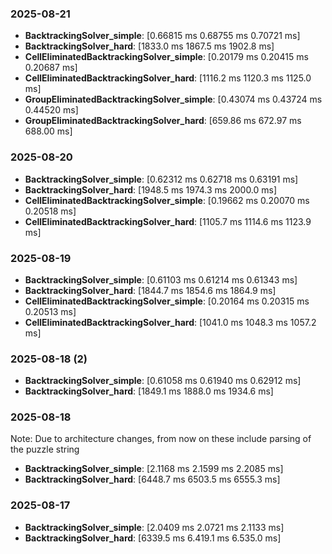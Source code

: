 ### 2025-08-21
- **BacktrackingSolver_simple**: [0.66815 ms 0.68755 ms 0.70721 ms]
- **BacktrackingSolver_hard**: [1833.0 ms 1867.5 ms 1902.8 ms]
- **CellEliminatedBacktrackingSolver_simple**: [0.20179 ms 0.20415 ms 0.20687 ms]
- **CellEliminatedBacktrackingSolver_hard**: [1116.2 ms 1120.3 ms 1125.0 ms]
- **GroupEliminatedBacktrackingSolver_simple**: [0.43074 ms 0.43724 ms 0.44520 ms]
- **GroupEliminatedBacktrackingSolver_hard**: [659.86 ms 672.97 ms 688.00 ms]

### 2025-08-20
- **BacktrackingSolver_simple**: [0.62312 ms 0.62718 ms 0.63191 ms]
- **BacktrackingSolver_hard**: [1948.5 ms 1974.3 ms 2000.0 ms]
- **CellEliminatedBacktrackingSolver_simple**: [0.19662 ms 0.20070 ms 0.20518 ms]
- **CellEliminatedBacktrackingSolver_hard**: [1105.7 ms 1114.6 ms 1123.9 ms]

### 2025-08-19
- **BacktrackingSolver_simple**: [0.61103 ms 0.61214 ms 0.61343 ms]
- **BacktrackingSolver_hard**: [1844.7 ms 1854.6 ms 1864.9 ms]
- **CellEliminatedBacktrackingSolver_simple**: [0.20164 ms 0.20315 ms 0.20513 ms]
- **CellEliminatedBacktrackingSolver_hard**: [1041.0 ms 1048.3 ms 1057.2 ms]

### 2025-08-18 (2)
- **BacktrackingSolver_simple**: [0.61058 ms 0.61940 ms 0.62912 ms]
- **BacktrackingSolver_hard**: [1849.1 ms 1888.0 ms 1934.6 ms]

### 2025-08-18
Note: Due to architecture changes, from now on these include parsing of the puzzle string
- **BacktrackingSolver_simple**: [2.1168 ms 2.1599 ms 2.2085 ms]
- **BacktrackingSolver_hard**: [6448.7 ms 6503.5 ms 6555.3 ms]

### 2025-08-17
- **BacktrackingSolver_simple**: [2.0409 ms 2.0721 ms 2.1133 ms]
- **BacktrackingSolver_hard**: [6339.5 ms 6.419.1 ms 6.535.0 ms]